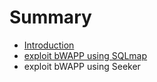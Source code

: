 # Summary

* [Introduction](README.md)
* [exploit bWAPP using SQLmap](chapter1.md)
* exploit bWAPP using Seeker

